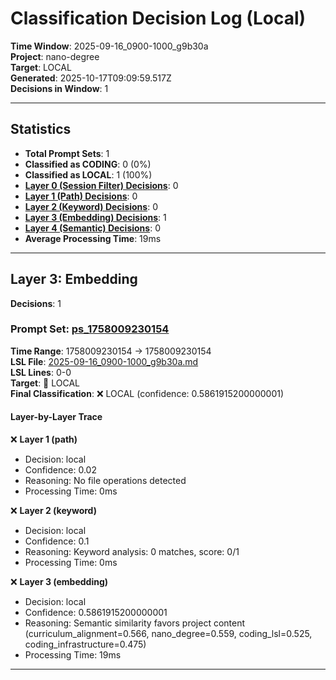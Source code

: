 # Classification Decision Log (Local)

**Time Window**: 2025-09-16_0900-1000_g9b30a<br>
**Project**: nano-degree<br>
**Target**: LOCAL<br>
**Generated**: 2025-10-17T09:09:59.517Z<br>
**Decisions in Window**: 1

---

## Statistics

- **Total Prompt Sets**: 1
- **Classified as CODING**: 0 (0%)
- **Classified as LOCAL**: 1 (100%)
- **[Layer 0 (Session Filter) Decisions](#layer-0-session-filter)**: 0
- **[Layer 1 (Path) Decisions](#layer-1-path)**: 0
- **[Layer 2 (Keyword) Decisions](#layer-2-keyword)**: 0
- **[Layer 3 (Embedding) Decisions](#layer-3-embedding)**: 1
- **[Layer 4 (Semantic) Decisions](#layer-4-semantic)**: 0
- **Average Processing Time**: 19ms

---

## Layer 3: Embedding

**Decisions**: 1

### Prompt Set: [ps_1758009230154](../../history/2025-09-16_0900-1000_g9b30a.md#ps_1758009230154)

**Time Range**: 1758009230154 → 1758009230154<br>
**LSL File**: [2025-09-16_0900-1000_g9b30a.md](../../history/2025-09-16_0900-1000_g9b30a.md#ps_1758009230154)<br>
**LSL Lines**: 0-0<br>
**Target**: 📍 LOCAL<br>
**Final Classification**: ❌ LOCAL (confidence: 0.5861915200000001)

#### Layer-by-Layer Trace

❌ **Layer 1 (path)**
- Decision: local
- Confidence: 0.02
- Reasoning: No file operations detected
- Processing Time: 0ms

❌ **Layer 2 (keyword)**
- Decision: local
- Confidence: 0.1
- Reasoning: Keyword analysis: 0 matches, score: 0/1
- Processing Time: 0ms

❌ **Layer 3 (embedding)**
- Decision: local
- Confidence: 0.5861915200000001
- Reasoning: Semantic similarity favors project content (curriculum_alignment=0.566, nano_degree=0.559, coding_lsl=0.525, coding_infrastructure=0.475)
- Processing Time: 19ms

---

